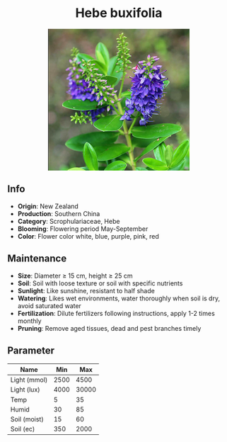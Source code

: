 <h1 align='center'>Hebe buxifolia</h1>
<p align="center">
    <img 
        align='center'
        width='320'
        src="../images/hebe buxifolia.png" 
        alt='Hebe buxifolia' />
</p>

## Info

 - **Origin**: New Zealand
 - **Production**: Southern China
 - **Category**: Scrophulariaceae, Hebe
 - **Blooming**: Flowering period May-September
 - **Color**: Flower color white, blue, purple, pink, red

## Maintenance

 - **Size**: Diameter ≥ 15 cm, height ≥ 25 cm
 - **Soil**: Soil with loose texture or soil with specific nutrients
 - **Sunlight**: Like sunshine, resistant to half shade
 - **Watering**: Likes wet environments, water thoroughly when soil is dry, avoid saturated water
 - **Fertilization**: Dilute fertilizers following instructions, apply 1-2 times monthly
 - **Pruning**: Remove aged tissues, dead and pest branches timely

## Parameter

| Name         | Min  | Max   |
|--------------|------|-------|
| Light (mmol) | 2500 | 4500  |
| Light (lux)  | 4000 | 30000 |
| Temp         | 5    | 35    |
| Humid        | 30   | 85    |
| Soil (moist) | 15   | 60    |
| Soil (ec)    | 350  | 2000  |